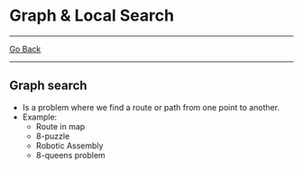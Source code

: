 # Graph & Local Search
---
[Go Back](UNIOVI/3S2_IntSys/README.md)

---
## Graph search
- Is a problem where we find a route or path from one point to another.
- Example:
	- Route in map
	- 8-puzzle
	- Robotic Assembly
	- 8-queens problem